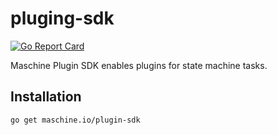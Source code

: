 # pluging-sdk

[![Go Report Card](https://goreportcard.com/badge/github.com/maschineio/plugin-sdk)](https://goreportcard.com/report/github.com/maschineio/plugin-sdk)

Maschine Plugin SDK enables plugins for state machine tasks.

## Installation

```shell
go get maschine.io/plugin-sdk
```
